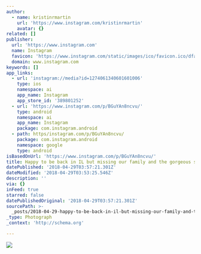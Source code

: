 ```yaml
---
author:
  - name: kristinrmartin
    url: 'https://www.instagram.com/kristinrmartin'
    avatar: {}
related: []
publisher:
  url: 'https://www.instagram.com'
  name: Instagram
  favicon: 'https://www.instagram.com/static/images/ico/favicon.ico/dfa85bb1fd63.ico'
  domain: www.instagram.com
keywords: []
app_links:
  - url: 'instagram://media?id=1274061340601601006'
    type: ios
    namespace: ai
    app_name: Instagram
    app_store_id: '389801252'
  - url: 'https://www.instagram.com/p/BGuYAn8ncvu/'
    type: android
    namespace: ai
    app_name: Instagram
    package: com.instagram.android
  - path: https/instagram.com/p/BGuYAn8ncvu/
    package: com.instagram.android
    namespace: google
    type: android
isBasedOnUrl: 'https://www.instagram.com/p/BGuYAn8ncvu/'
title: Happy to be back in IL but missing our family and the gorgeous scenery in CO
datePublished: '2018-04-29T03:57:21.301Z'
dateModified: '2018-04-29T03:53:25.546Z'
description: ''
via: {}
inFeed: true
starred: false
datePublishedOriginal: '2018-04-29T03:57:21.301Z'
sourcePath: >-
  _posts/2018-04-29-happy-to-be-back-in-il-but-missing-our-family-and-the-gorgeo.md
_type: Photograph
_context: 'http://schema.org'

---
```

![](https://imgflo.herokuapp.com/graph/2b2431f8e7ba7b0/5e12577c42074aa20f2bd23b31facdce/noop.jpg?input=https%3A%2F%2Fscontent-iad3-1.cdninstagram.com%2Fvp%2Fe9ed93fd9e749b8e7509978a2f439199%2F5B5BF6FA%2Ft51.2885-15%2Fe35%2F13392770_1745585902381607_911792198_n.jpg)